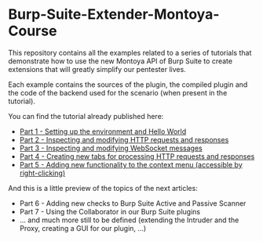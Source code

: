 # Burp-Suite-Extender-Montoya-Course
This repository contains all the examples related to a series of tutorials that demonstrate how to use the new Montoya API of Burp Suite to create extensions that will greatly simplify our pentester lives.

Each example contains the sources of the plugin, the compiled plugin and the code of the backend used for the scenario (when present in the tutorial).

You can find the tutorial already published here:

* [Part 1 - Setting up the environment and Hello World](https://security.humanativaspa.it/extending-burp-suite-for-fun-and-profit-the-montoya-way-part-1)
* [Part 2 - Inspecting and modifying HTTP requests and responses](https://security.humanativaspa.it/extending-burp-suite-for-fun-and-profit-the-montoya-way-part-2)
* [Part 3 - Inspecting and modifying WebSocket messages](https://security.humanativaspa.it/extending-burp-suite-for-fun-and-profit-the-montoya-way-part-3)
* [Part 4 - Creating new tabs for processing HTTP requests and responses](https://security.humanativaspa.it/extending-burp-suite-for-fun-and-profit-the-montoya-way-part-4)
* [Part 5 - Adding new functionality to the context menu (accessible by right-clicking)](https://security.humanativaspa.it/extending-burp-suite-for-fun-and-profit-the-montoya-way-part-5)

And this is a little preview of the topics of the next articles:

* Part 6 - Adding new checks to Burp Suite Active and Passive Scanner
* Part 7 - Using the Collaborator in our Burp Suite plugins
* ... and much more still to be defined (extending the Intruder and the Proxy, creating a GUI for our plugin, ...)
